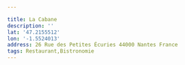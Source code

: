```yaml
---

title: La Cabane
description: ''
lat: '47.2155512'
lon: '-1.5524013'
address: 26 Rue des Petites Écuries 44000 Nantes France
tags: Restaurant,Bistronomie
---
```

